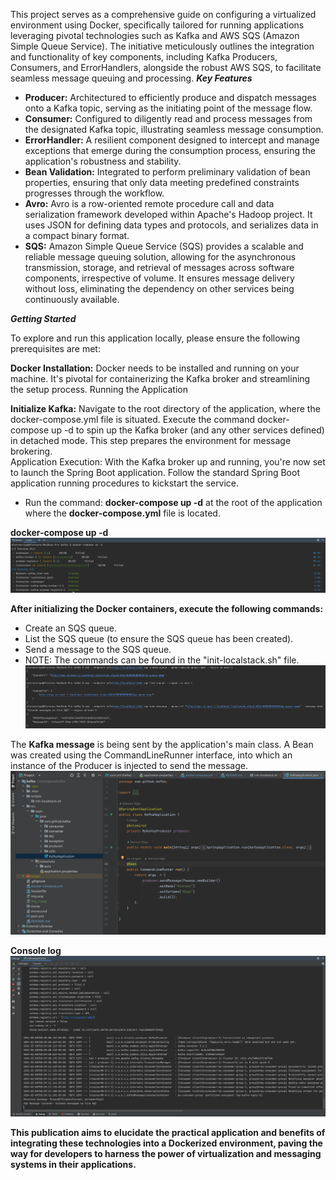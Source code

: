 This project serves as a comprehensive guide on configuring a virtualized environment using Docker, specifically tailored for running applications leveraging pivotal technologies such as Kafka and AWS SQS (Amazon Simple Queue Service).
The initiative meticulously outlines the integration and functionality of key components, including Kafka Producers, Consumers, and ErrorHandlers, alongside the robust AWS SQS, to facilitate seamless message queuing and processing.
***Key Features***

- **Producer:** Architectured to efficiently produce and dispatch messages onto a Kafka topic, serving as the initiating point of the message flow.
- **Consumer:** Configured to diligently read and process messages from the designated Kafka topic, illustrating seamless message consumption.
- **ErrorHandler:** A resilient component designed to intercept and manage exceptions that emerge during the consumption process, ensuring the application's robustness and stability.
- **Bean Validation:** Integrated to perform preliminary validation of bean properties, ensuring that only data meeting predefined constraints progresses through the workflow.
- **Avro:** Avro is a row-oriented remote procedure call and data serialization framework developed within Apache's Hadoop project. It uses JSON for defining data types and protocols, and serializes data in a compact binary format.
- **SQS:** Amazon Simple Queue Service (SQS) provides a scalable and reliable message queuing solution, allowing for the asynchronous transmission, storage, and retrieval of messages across software components, irrespective of volume. It ensures message delivery without loss, eliminating the dependency on other services being continuously available.

***Getting Started***

To explore and run this application locally, please ensure the following prerequisites are met:

**Docker Installation:** Docker needs to be installed and running on your machine. It's pivotal for containerizing the Kafka broker and streamlining the setup process.
Running the Application

**Initialize Kafka:** Navigate to the root directory of the application, where the docker-compose.yml file is situated. Execute the command docker-compose up -d to spin up the Kafka broker (and any other services defined) in detached mode. This step prepares the environment for message brokering.<br>
Application Execution: With the Kafka broker up and running, you're now set to launch the Spring Boot application. Follow the standard Spring Boot application running procedures to kickstart the service.

- Run the command: **docker-compose up -d** at the root of the application where the **docker-compose.yml** file is located.

**docker-compose up -d**
![img_4.png](img_4.png)

**After initializing the Docker containers, execute the following commands:**

- Create an SQS queue.
- List the SQS queue (to ensure the SQS queue has been created).
- Send a message to the SQS queue.
- NOTE: The commands can be found in the "init-localstack.sh" file.
![img.png](img.png)

The **Kafka message** is being sent by the application's main class. A Bean was created using the CommandLineRunner interface, into which an instance of the Producer is injected to send the message.
![img_2.png](img_2.png)

**Console log**
![img_3.png](img_3.png)

**This publication aims to elucidate the practical application and benefits of integrating these technologies into a Dockerized environment, paving the way for developers to harness the power of virtualization and messaging systems in their applications.**